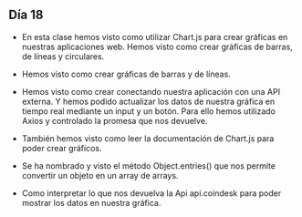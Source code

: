 ## Día 18

- En esta clase hemos visto como utilizar Chart.js para crear gráficas en nuestras aplicaciones web. Hemos visto como crear gráficas de barras, de líneas y circulares.

- Hemos visto como crear gráficas de barras y de líneas.

- Hemos visto como crear conectando nuestra aplicación con una API externa. Y hemos podido actualizar los datos de nuestra gráfica en tiempo real mediante un input y un botón. Para ello hemos utilizado Axios y controlado la promesa que nos devuelve.

- También hemos visto como leer la documentación de Chart.js para poder crear gráficos.

- Se ha nombrado y visto el método Object.entries() que nos permite convertir un objeto en un array de arrays.

- Como interpretar lo que nos devuelva la Api api.coindesk para poder mostrar los datos en nuestra gráfica.